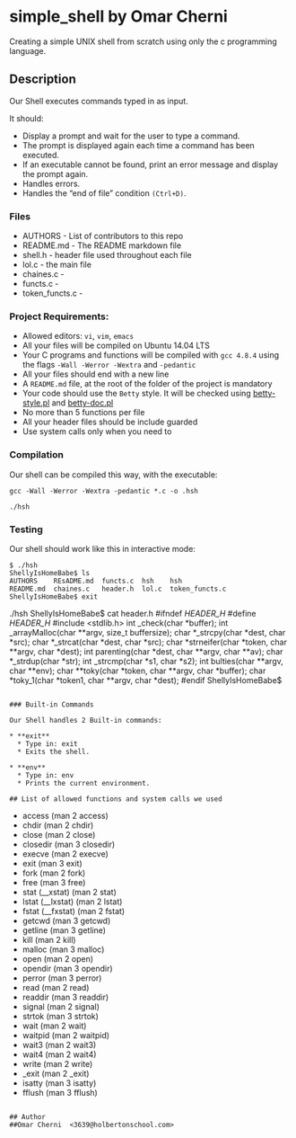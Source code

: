 # simple_shell by Omar Cherni
Creating a simple UNIX shell from scratch using only the c programming language.

## Description

Our Shell executes commands typed in as input.

It should:

* Display a prompt and wait for the user to type a command.
* The prompt is displayed again each time a command has been executed.
* If an executable cannot be found, print an error message and display the prompt again.
* Handles errors.
* Handles the “end of file” condition `(Ctrl+D)`.

### Files
* AUTHORS - List of contributors to this repo
* README.md - The README markdown file
* shell.h - header file used throughout each file
* lol.c - the main file
* chaines.c -
* functs.c -
* token_functs.c -

### Project Requirements:
* Allowed editors: `vi`, `vim`, `emacs`
* All your files will be compiled on Ubuntu 14.04 LTS
* Your C programs and functions will be compiled with `gcc 4.8.4` using the flags `-Wall -Werror -Wextra` and `-pedantic`
* All your files should end with a new line
* A `README.md` file, at the root of the folder of the project is mandatory
* Your code should use the `Betty` style. It will be checked using [betty-style.pl](https://github.com/holbertonschool/Betty/blob/master/betty-style.pl) and [betty-doc.pl](https://github.com/holbertonschool/Betty/blob/master/betty-doc.pl)
* No more than 5 functions per file
* All your header files should be include guarded
* Use system calls only when you need to

### Compilation

Our shell can be compiled this way, with the executable:
```
gcc -Wall -Werror -Wextra -pedantic *.c -o .hsh
```
```
./hsh
```

### Testing
Our shell should work like this in interactive mode:
```
$ ./hsh
ShellyIsHomeBabe$ ls
AUTHORS    REsADME.md  functs.c  hsh    hsh
README.md  chaines.c   header.h  lol.c  token_functs.c
ShellyIsHomeBabe$ exit
```
./hsh
ShellyIsHomeBabe$ cat header.h
#ifndef _HEADER_H_
#define _HEADER_H_
#include <stdlib.h>
int _check(char *buffer);
int _arrayMalloc(char **argv, size_t buffersize);
char *_strcpy(char *dest, char *src);
char *_strcat(char *dest, char *src);
char *strneifer(char *token, char **argv, char *dest);
int parenting(char *dest, char **argv, char **av);
char *_strdup(char *str);
int _strcmp(char *s1, char *s2);
int bulties(char **argv, char **env);
char **toky(char *token, char **argv, char *buffer);
char *toky_1(char *token1, char **argv, char *dest);
#endif
ShellyIsHomeBabe$
```

### Built-in Commands

Our Shell handles 2 Built-in commands:

* **exit**
  * Type in: exit
  * Exits the shell.

* **env**
  * Type in: env
  * Prints the current environment.

## List of allowed functions and system calls we used
```
* access (man 2 access)
* chdir (man 2 chdir)
* close (man 2 close)
* closedir (man 3 closedir)
* execve (man 2 execve)
* exit (man 3 exit)
* fork (man 2 fork)
* free (man 3 free)
* stat (__xstat) (man 2 stat)
* lstat (__lxstat) (man 2 lstat)
* fstat (__fxstat) (man 2 fstat)
* getcwd (man 3 getcwd)
* getline (man 3 getline)
* kill (man 2 kill)
* malloc (man 3 malloc)
* open (man 2 open)
* opendir (man 3 opendir)
* perror (man 3 perror)
* read (man 2 read)
* readdir (man 3 readdir)
* signal (man 2 signal)
* strtok (man 3 strtok)
* wait (man 2 wait)
* waitpid (man 2 waitpid)
* wait3 (man 2 wait3)
* wait4 (man 2 wait4)
* write (man 2 write)
* _exit (man 2 _exit)
* isatty (man 3 isatty)
* fflush (man 3 fflush)
```

## Author
##Omar Cherni  <3639@holbertonschool.com>
